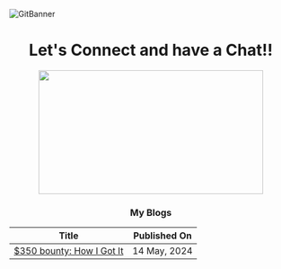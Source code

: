 ![GitBanner](https://github.com/user-attachments/assets/e7144065-0cbb-4c3d-ab74-7de42c2a20d4)

<div align="center">

<h1>Let's Connect and have a Chat!!</h1>

<img src="https://github.com/user-attachments/assets/01d1d5e2-b79a-4ac5-b74d-7d9c79b5da4f" height="220" width="400" />

### My Blogs

| Title | Published On |
| ----- | ------------ |
| [$350 bounty: How I Got It](https://medium.com/@deepseng/350-bounty-how-i-got-it-broken-linked-hijacked-31bfbc15ac0e) | 14 May, 2024 |
</div><br>
